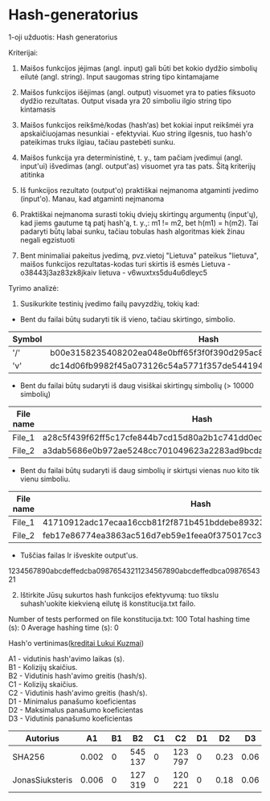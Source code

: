 # Hash-generatorius
1-oji užduotis: Hash generatorius

Kriterijai:

1. Maišos funkcijos įėjimas (angl. input) gali būti bet kokio dydžio simbolių eilutė (angl. string).
Input saugomas string tipo kintamajame

2. Maišos funkcijos išėjimas (angl. output) visuomet yra to paties fiksuoto dydžio rezultatas.
Output visada yra 20 simboliu ilgio string tipo kintamasis

3. Maišos funkcijos reikšmė/kodas (hash‘as) bet kokiai input reikšmėi yra apskaičiuojamas nesunkiai - efektyviai.
Kuo string ilgesnis, tuo hash'o pateikimas truks ilgiau, tačiau pastebėti sunku.

4. Maišos funkcija yra deterministinė, t. y., tam pačiam įvedimui (angl. input'ui) išvedimas (angl. output'as) visuomet yra tas pats.
Šitą kriterijų atitinka

5. Iš funkcijos rezultato (output'o) praktiškai neįmanoma atgaminti įvedimo (input'o).
Manau, kad atgaminti neįmanoma

6. Praktiškai neįmanoma surasti tokių dviejų skirtingų argumentų (input'ų), kad jiems gautume tą patį hash'ą, t. y.,: m1 != m2, bet h(m1) = h(m2).
Tai padaryti būtų labai sunku, tačiau tobulas hash algoritmas kiek žinau negali egzistuoti

7. Bent minimaliai pakeitus įvedimą, pvz.vietoj "Lietuva" pateikus "lietuva", maišos funkcijos rezultatas-kodas turi skirtis iš esmės
Lietuva - o38443j3az83zk8jkaiv
lietuva - v6wuxtxs5du4u6dleyc5

Tyrimo analizė:

1. Susikurkite testinių įvedimo failų pavyzdžių, tokių kad:
* Bent du failai būtų sudaryti tik iš vieno, tačiau skirtingo, simbolio.

| Symbol | Hash |
|--------|------|
| '/' | b00e3158235408202ea048e0bff65f3f0f390d295ac8b05a2a5ee74d015a8670 |
| 'v' | dc14d06fb9982f45a073126c54a5771f357de544194c7206a437d55f73e2ea44 |



* Bent du failai būtų sudaryti iš daug visiškai skirtingų simbolių (> 10000 simbolių)

| File name | Hash |
|-----------|------|
| File_1 | a28c5f439f62ff5c17cfe844b7cd15d80a2b1c741dd0ec8a061e49825ce3290f |
| File_2 | a3dab5686e0b972ae5248cc701049623a2283ad9bcda86934da093a5a102fee0 |

* Bent du failai būtų sudaryti iš daug simbolių ir skirtųsi vienas nuo kito tik vienu simboliu.

| File name | Hash |
|-----------|------|
| File_1 | 41710912adc17ecaa16ccb81f2f871b451bddebe89323d871cbdf5e69e374247 |
| File_2 | feb17e86774ea3863ac516d7eb59e1feea0f375017cc302fd1a8f0823c598353 |

* Tuščias failas Ir išveskite output'us. 

1234567890abcdeffedcba09876543211234567890abcdeffedbca0987654321

2. Ištirkite Jūsų sukurtos hash funkcijos efektyvumą: tuo tikslu suhash'uokite kiekvieną eilutę iš konstitucija.txt failo.

Number of tests performed on file konstitucija.txt: 100
Total hashing time (s): 0
Average hashing time (s): 0

Hash'o vertinimas([kreditai Lukui Kuzmai](https://github.com/BlackDude22/GeresnisTheHashRacer))

A1 - vidutinis hash'avimo laikas (s).  
B1 - Kolizijų skaičius.  
B2 - Vidutinis hash'avimo greitis (hash/s).  
C1 - Kolizijų skaičius.  
C2 - Vidutinis hash'avimo greitis (hash/s).  
D1 - Minimalus panašumo koeficientas  
D2 - Maksimalus panašumo koeficientas  
D3 - Vidutinis panašumo koeficientas  

| Autorius | A1 |	B1 | B2 |	C1 | C2 |	D1 | D2 |	D3 |
|----------|----|----|----|----|----|----|----|----|
| SHA256	| 0.002	| 0	| 545 137 |	0	| 123 797	| 0	| 0.23	| 0.06|
|JonasSiuksteris |	0.006 |	0	| 127 319 |	0	| 120 221	| 0	| 0.18 |	0.06|

